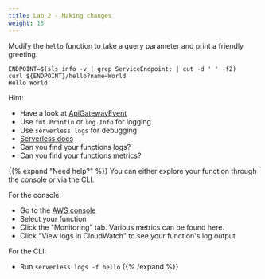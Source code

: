 ```yaml
---
title: Lab 2 - Making changes
weight: 15
---
```


Modify the `hello` function to take a query parameter and print a friendly greeting.

```
ENDPOINT=$(sls info -v | grep ServiceEndpoint: | cut -d ' ' -f2)
curl ${ENDPOINT}/hello?name=World
Hello World
```

Hint:

- Have a look at [ApiGatewayEvent](https://github.com/aws/aws-lambda-go/blob/master/events/README_ApiGatewayEvent.md)
- Use `fmt.Println` or `log.Info` for logging
- Use `serverless logs` for debugging
- [Serverless docs](https://serverless.com/framework/docs/providers/aws/events/apigateway/#request-parameters)
- Can you find your functions logs?
- Can you find your functions metrics?

{{% expand "Need help?" %}}
You can either explore your function through the console or via the CLI.

For the console:

- Go to the [AWS console](https://console.aws.amazon.com/lambda/home)
- Select your function
- Click the "Monitoring" tab. Various metrics can be found here.
- Click "View logs in CloudWatch" to see your function's log output

For the CLI:

- Run `serverless logs -f hello`
{{% /expand %}}
